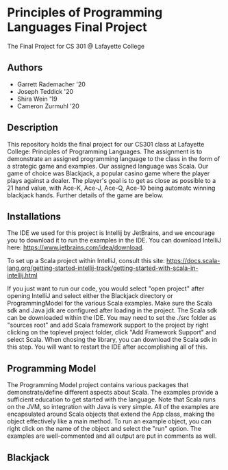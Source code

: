 # Principles of Programming Languages Final Project
The Final Project for CS 301 @ Lafayette College
## Authors
  * Garrett Rademacher '20
  * Joseph Teddick     '20
  * Shira Wein         '19
  * Cameron Zurmuhl    '20

## Description
This repository holds the final project for our CS301 class at Lafayette College: Principles of Programming Languages. The assignment is to
demonstrate an assigned programming language to the class in the form of a strategic game and examples. Our assigned language was Scala. Our game of choice was Blackjack, a popular casino game where the player plays against a dealer. The player's goal is to get as close as possible to a 21 hand value, with Ace-K, Ace-J, Ace-Q, Ace-10 being automatc winning blackjack hands. Further details of the game are below.

## Installations
The IDE we used for this project is Intellij by JetBrains, and we encourage you to download it to run the examples in the IDE.
You can download IntelliJ here: https://www.jetbrains.com/idea/download. 

To set up a Scala project within IntelliJ, consult this site: https://docs.scala-lang.org/getting-started-intellij-track/getting-started-with-scala-in-intellij.html

If you just want to run our code, you would select "open project" after opening IntelliJ and select either the Blackjack directory or ProgrammingModel for the various Scala examples. Make sure the Scala sdk and Java jdk are configured after loading in the project. The Scala sdk can be downloaded within the IDE. You may need to set the ./src folder as "sources root" and add Scala framework support to the project by right clicking on the toplevel project folder, click "Add Framework Support" and select Scala. When chosing the library, you can download the Scala sdk in this step. You will want to restart the IDE after accomplishing all of this.

## Programming Model
The Programming Model project contains various packages that demonstrate/define different aspects about Scala. The examples provide a sufficient education to get started with the language. Note that Scala runs on the JVM, so integration with Java is very simple. All of the examples are encapsulated around Scala objects that extend the App class, making the object effectively like a main method. To run an example object, you can right click on the name of the object and select the "run" option. The examples are well-commented and all output are put in comments as well.

## Blackjack

